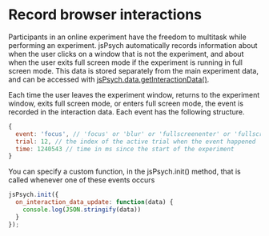 # Record browser interactions

Participants in an online experiment have the freedom to multitask while performing an experiment. jsPsych automatically records information about when the user clicks on a window that is not the experiment, and about when the user exits full screen mode if the experiment is running in full screen mode. This data is stored separately from the main experiment data, and can be accessed with [jsPsych.data.getInteractionData()](../core_library/jspsych-data.md#jspsychdatagetinteractiondata).

Each time the user leaves the experiment window, returns to the experiment window, exits full screen mode, or enters full screen mode, the event is recorded in the interaction data. Each event has the following structure.

```javascript
{
  event: 'focus', // 'focus' or 'blur' or 'fullscreenenter' or 'fullscreenexit'
  trial: 12, // the index of the active trial when the event happened
  time: 1240543 // time in ms since the start of the experiment
}
```

You can specify a custom function, in the jsPsych.init() method, that is called whenever one of these events occurs

```javascript
jsPsych.init({
  on_interaction_data_update: function(data) {
    console.log(JSON.stringify(data))
  }
});
```
